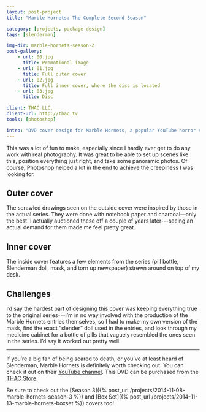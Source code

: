 ```yaml
---
layout: post-project
title: "Marble Hornets: The Complete Second Season"

category: [projects, package-design]
tags: [slenderman]

img-dir: marble-hornets-season-2
post-gallery:
    - url: 00.jpg
      title: Promotional image
    - url: 01.jpg
      title: Full outer cover
    - url: 02.jpg
      title: Full inner cover, where the disc is located
    - url: 03.jpg
      title: Disc

client: THAC LLC.
client-url: http://thac.tv
tools: [photoshop]

intro: "DVD cover design for Marble Hornets, a popular YouTube horror series created by Troy Wagner, Joseph DeLage, and Tim Sutton."
---
```


This was a lot of fun to make, especially since I hardly ever get to do any work with real photography. It was great to be able to set up scenes like this, position everything just right, and take some panoramic photos. Of course, Photoshop helped a lot in the end to achieve the creepiness I was looking for.

## Outer cover

The scrawled drawings seen on the outside cover were inspired by those in the actual series. They were done with notebook paper and charcoal—only the best. I actually auctioned these off a couple of years later---seeing an actual demand for them made me feel pretty great.

## Inner cover

The inside cover features a few elements from the series (pill bottle, Slenderman doll, mask, and torn up newspaper) strewn around on top of my desk.

## Challenges

I’d say the hardest part of designing this cover was keeping everything true to the original series---I’m in no way involved with the production of the Marble Hornets entries themselves, so I had to make my own version of the mask, find the exact “slender” doll used in the entries, and look through my medicine cabinet for a bottle of pills that vaguely resembled the ones seen in the series. I’d say it worked out pretty well.

***

If you’re a big fan of being scared to death, or you’ve at least heard of Slenderman, Marble Hornets is definitely worth checking out. You can check it out on their <a href="http://youtube.com/marblehornets">YouTube channel</a>. This DVD can be purchased from the <a href="http://store.thac.tv/">THAC Store</a>.

Be sure to check out the [Season 3]({% post_url /projects/2014-11-08-marble-hornets-season-3 %}) and [Box Set]({% post_url /projects/2014-11-13-marble-hornets-boxset %}) covers too!